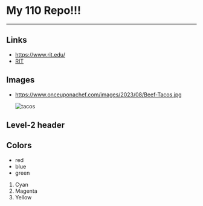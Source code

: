 # My 110 Repo!!!

---

## Links
-  https://www.rit.edu/
-  [RIT](https://www.rit.edu/)

## Images
- https://www.onceuponachef.com/images/2023/08/Beef-Tacos.jpg

  ![tacos](https://www.onceuponachef.com/images/2023/08/Beef-Tacos.jpg)
  
## Level-2 header 

## Colors

- red
- blue
- green

1. Cyan
2. Magenta
3. Yellow
